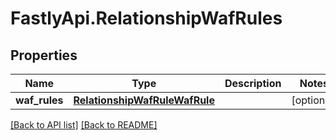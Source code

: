 # FastlyApi.RelationshipWafRules

## Properties

Name | Type | Description | Notes
------------ | ------------- | ------------- | -------------
**waf_rules** | [**RelationshipWafRuleWafRule**](RelationshipWafRuleWafRule.md) |  | [optional] 



[[Back to API list]](../../README.md#endpoints) [[Back to README]](../../README.md)
